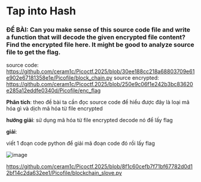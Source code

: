 






# Tap into Hash

<h3>ĐỀ BÀI: Can you make sense of this source code file and write a function that will decode the given encrypted file content? Find the encrypted file here. It might be good to analyze source file to get the flag.</h3>


source code: https://github.com/ceram1c/Picoctf.2025/blob/30ee188cc218a68803709e61e902e67181358e1e/Picofile/block_chain.py
source encrypted: https://github.com/ceram1c/Picoctf.2025/blob/250e9c06f1e242b3bc83620e285a12eddfe0340d/Picofile/enc_flag

**Phân tích**: theo đề bài ta cần đọc source code để hiểu được đây là loại mã hóa gì và dịch mã hóa từ file encrypted

**hướng giải**: sử dụng mã hóa từ file encrypted decode nó để lấy flag

**giải**:

viết 1 đoạn code python để giải mã đoạn code đó rồi lấy flag

![image](https://github.com/user-attachments/assets/97b25312-ddce-4d20-bc01-d8e36d64354e)


https://github.com/ceram1c/Picoctf.2025/blob/8f1c60cefb7f71bf67782d0d12bf14c2da632ee1/Picofile/blockchain_slove.py
